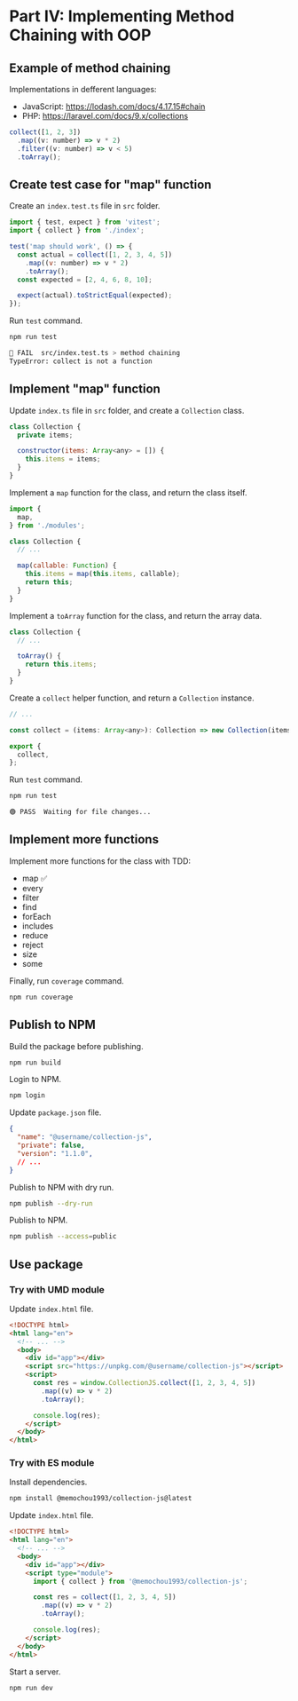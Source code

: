 # Part IV: Implementing Method Chaining with OOP

## Example of method chaining

Implementations in defferent languages:

- JavaScript: <https://lodash.com/docs/4.17.15#chain>
- PHP: <https://laravel.com/docs/9.x/collections>

```js
collect([1, 2, 3])
  .map((v: number) => v * 2)
  .filter((v: number) => v < 5)
  .toArray();
```

## Create test case for "map" function

Create an `index.test.ts` file in `src` folder.

```js
import { test, expect } from 'vitest';
import { collect } from './index';

test('map should work', () => {
  const actual = collect([1, 2, 3, 4, 5])
    .map((v: number) => v * 2)
    .toArray();
  const expected = [2, 4, 6, 8, 10];

  expect(actual).toStrictEqual(expected);
});
```

Run `test` command.

```bash
npm run test

🔴 FAIL  src/index.test.ts > method chaining
TypeError: collect is not a function
```

## Implement "map" function

Update `index.ts` file in `src` folder, and create a `Collection` class.

```js
class Collection {
  private items;

  constructor(items: Array<any> = []) {
    this.items = items;
  }
}
```

Implement a `map` function for the class, and return the class itself.

```js
import {
  map,
} from './modules';

class Collection {
  // ...

  map(callable: Function) {
    this.items = map(this.items, callable);
    return this;
  }
}
```

Implement a `toArray` function for the class, and return the array data.

```js
class Collection {
  // ...

  toArray() {
    return this.items;
  }
}
```

Create a `collect` helper function, and return a `Collection` instance.

```js
// ...

const collect = (items: Array<any>): Collection => new Collection(items);

export {
  collect,
};
```

Run `test` command.

```bash
npm run test

🟢 PASS  Waiting for file changes...
```

## Implement more functions

Implement more functions for the class with TDD:

- map ✅
- every
- filter
- find
- forEach
- includes
- reduce
- reject
- size
- some

Finally, run `coverage` command.

```bash
npm run coverage
```

## Publish to NPM

Build the package before publishing.

```bash
npm run build
```

Login to NPM.

```bash
npm login
```

Update `package.json` file.

```json
{
  "name": "@username/collection-js",
  "private": false,
  "version": "1.1.0",
  // ...
}
```

Publish to NPM with dry run.

```bash
npm publish --dry-run
```

Publish to NPM.

```bash
npm publish --access=public
```

## Use package

### Try with UMD module

Update `index.html` file.

```html
<!DOCTYPE html>
<html lang="en">
  <!-- ... -->
  <body>
    <div id="app"></div>
    <script src="https://unpkg.com/@username/collection-js"></script>
    <script>
      const res = window.CollectionJS.collect([1, 2, 3, 4, 5])
        .map((v) => v * 2)
        .toArray();

      console.log(res);
    </script>
  </body>
</html>
```

### Try with ES module

Install dependencies.

```bash
npm install @memochou1993/collection-js@latest
```

Update `index.html` file.

```html
<!DOCTYPE html>
<html lang="en">
  <!-- ... -->
  <body>
    <div id="app"></div>
    <script type="module">
      import { collect } from '@memochou1993/collection-js';

      const res = collect([1, 2, 3, 4, 5])
        .map((v) => v * 2)
        .toArray();

      console.log(res);
    </script>
  </body>
</html>
```

Start a server.

```bash
npm run dev
```
